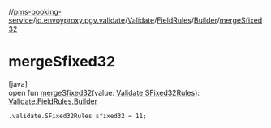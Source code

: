 //[pms-booking-service](../../../../../index.md)/[io.envoyproxy.pgv.validate](../../../index.md)/[Validate](../../index.md)/[FieldRules](../index.md)/[Builder](index.md)/[mergeSfixed32](merge-sfixed32.md)

# mergeSfixed32

[java]\
open fun [mergeSfixed32](merge-sfixed32.md)(value: [Validate.SFixed32Rules](../../-s-fixed32-rules/index.md)): [Validate.FieldRules.Builder](index.md)

`.validate.SFixed32Rules sfixed32 = 11;`